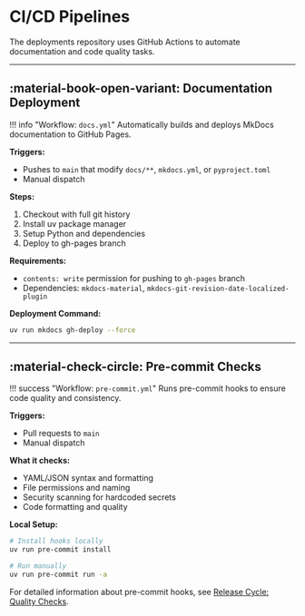 # CI/CD Pipelines

The deployments repository uses GitHub Actions to automate documentation and code quality tasks.

---

## :material-book-open-variant: Documentation Deployment

!!! info "Workflow: `docs.yml`"
    Automatically builds and deploys MkDocs documentation to GitHub Pages.

**Triggers:**

- Pushes to `main` that modify `docs/**`, `mkdocs.yml`, or `pyproject.toml`
- Manual dispatch

**Steps:**

1. Checkout with full git history
2. Install uv package manager
3. Setup Python and dependencies
4. Deploy to gh-pages branch

**Requirements:**

- `contents: write` permission for pushing to `gh-pages` branch
- Dependencies: `mkdocs-material`, `mkdocs-git-revision-date-localized-plugin`

**Deployment Command:**

```bash
uv run mkdocs gh-deploy --force
```

---

## :material-check-circle: Pre-commit Checks

!!! success "Workflow: `pre-commit.yml`"
    Runs pre-commit hooks to ensure code quality and consistency.

**Triggers:**

- Pull requests to `main`
- Manual dispatch

**What it checks:**

- YAML/JSON syntax and formatting
- File permissions and naming
- Security scanning for hardcoded secrets
- Code formatting and quality

**Local Setup:**

```bash
# Install hooks locally
uv run pre-commit install

# Run manually
uv run pre-commit run -a
```

For detailed information about pre-commit hooks, see [Release Cycle: Quality Checks](release-cycle.md#quality-checks-and-cicd).
